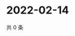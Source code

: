 # 2022-02-14

共 0 条

<!-- BEGIN WEIBO -->
<!-- 最后更新时间 Mon Feb 14 2022 00:19:17 GMT+0800 (China Standard Time) -->

<!-- END WEIBO -->
